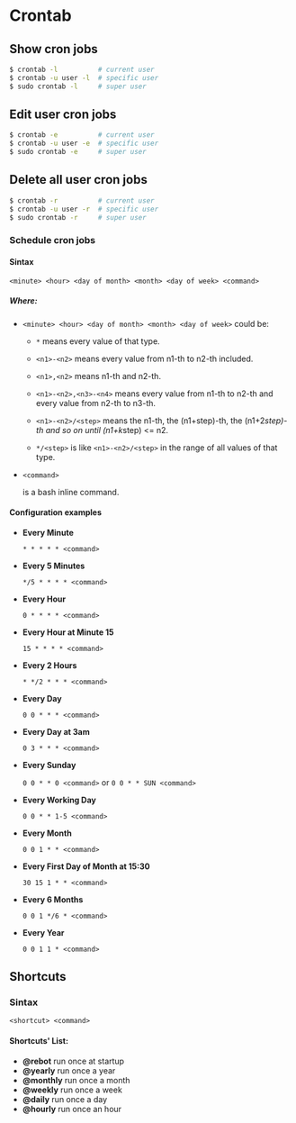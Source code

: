 # Crontab

## Show cron jobs
```bash
$ crontab -l          # current user
$ crontab -u user -l  # specific user
$ sudo crontab -l     # super user
```

## Edit user cron jobs
```bash
$ crontab -e          # current user
$ crontab -u user -e  # specific user
$ sudo crontab -e     # super user
```

## Delete all user cron jobs
```bash
$ crontab -r          # current user
$ crontab -u user -r  # specific user
$ sudo crontab -r     # super user
```

### Schedule cron jobs

#### Sintax
`<minute> <hour> <day of month> <month> <day of week> <command>`

##### Where:
- `<minute> <hour> <day of month> <month> <day of week>` could be:

  - `*` means every value of that type.

  - `<n1>-<n2>` means every value from n1-th to n2-th included.

  - `<n1>,<n2>` means n1-th and n2-th.

  - `<n1>-<n2>,<n3>-<n4>` means every value from n1-th to n2-th and every value from n2-th to n3-th.

  - `<n1>-<n2>/<step>` means the n1-th, the (n1+step)-th, the (n1+2*step)-th and so on until (n1+k*step) <= n2.

  - `*/<step>` is like `<n1>-<n2>/<step>` in the range of all values of that type.

- `<command>`

  is a bash inline command.


#### Configuration examples
- **Every Minute**

  ```* * * * * <command>```

- **Every 5 Minutes**

  ```*/5 * * * * <command>```

- **Every Hour**

  ```0 * * * * <command>```

- **Every Hour at Minute 15**

  ```15 * * * * <command>```

- **Every 2 Hours**

  ```* */2 * * * <command>```

- **Every Day**

  ```0 0 * * * <command>```

- **Every Day at 3am**

  ```0 3 * * * <command>```

- **Every Sunday**

  ```0 0 * * 0 <command>``` or ```0 0 * * SUN <command>```

- **Every Working Day**

  ```0 0 * * 1-5 <command>```

- **Every Month**

  ```0 0 1 * * <command>```

- **Every First Day of Month at 15:30**

  ```30 15 1 * * <command>```

- **Every 6 Months**

  ```0 0 1 */6 * <command>```

- **Every Year**

  ```0 0 1 1 * <command>```

## Shortcuts

### Sintax
`<shortcut> <command>`

#### Shortcuts' List:
- **@rebot** run once at startup
- **@yearly** run once a year
- **@monthly** run once a month
- **@weekly** run once a week
- **@daily** run once a day
- **@hourly** run once an hour
